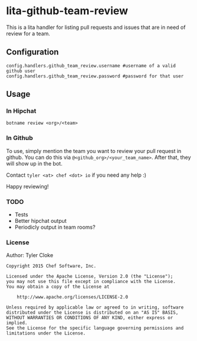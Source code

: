 # lita-github-team-review

This is a lita handler for listing pull requests and
issues that are in need of review for a team.

## Configuration

```
config.handlers.github_team_review.username #username of a valid github user
config.handlers.github_team_review.password #password for that user
```

## Usage

### In Hipchat

```
botname review <org>/<team>
```

### In Github

To use, simply mention the team you want to review your pull request in github. You can do this via `@<github_org>/<your_team_name>`. After that, they will show up in the bot.

Contact `tyler <at> chef <dot> io` if you need any help :)

Happy reviewing!

### TODO

+ Tests
+ Better hipchat output
+ Periodicly output in team rooms?

### License

Author: Tyler Cloke

```
Copyright 2015 Chef Software, Inc.

Licensed under the Apache License, Version 2.0 (the "License");
you may not use this file except in compliance with the License.
You may obtain a copy of the License at

    http://www.apache.org/licenses/LICENSE-2.0

Unless required by applicable law or agreed to in writing, software
distributed under the License is distributed on an "AS IS" BASIS,
WITHOUT WARRANTIES OR CONDITIONS OF ANY KIND, either express or implied.
See the License for the specific language governing permissions and
limitations under the License.
```
